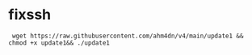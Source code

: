 # fixssh
<pre><code> wget https://raw.githubusercontent.com/ahm4dn/v4/main/update1 && chmod +x update1&& ./update1</pre></code>
